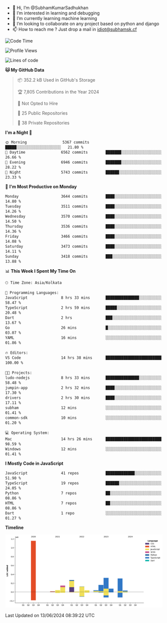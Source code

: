 - 👋 Hi, I’m @SubhamKumarSadhukhan
- 👀 I’m interested in learning and debugging
- 🌱 I’m currently learning machine learning
- 💞️ I’m looking to collaborate on any project based on python and django
- 📫 How to reach me ?
      Just drop a mail in idiot@subhamsk.cf

<!---
SubhamKumarSadhukhan/SubhamKumarSadhukhan is a ✨ special ✨ repository because its `README.md` (this file) appears on your GitHub profile.
You can click the Preview link to take a look at your changes.
--->


<!--START_SECTION:waka-->
![Code Time](http://img.shields.io/badge/Code%20Time-2%2C233%20hrs%2057%20mins-blue)

![Profile Views](http://img.shields.io/badge/Profile%20Views-2-blue)

![Lines of code](https://img.shields.io/badge/From%20Hello%20World%20I%27ve%20Written-2.7%20million%20lines%20of%20code-blue)

**🐱 My GitHub Data** 

> 📦 352.2 kB Used in GitHub's Storage 
 > 
> 🏆 7,805 Contributions in the Year 2024
 > 
> 🚫 Not Opted to Hire
 > 
> 📜 25 Public Repositories 
 > 
> 🔑 38 Private Repositories 
 > 
**I'm a Night 🦉** 

```text
🌞 Morning                5367 commits        █████░░░░░░░░░░░░░░░░░░░░   21.80 % 
🌆 Daytime                6562 commits        ███████░░░░░░░░░░░░░░░░░░   26.66 % 
🌃 Evening                6946 commits        ███████░░░░░░░░░░░░░░░░░░   28.22 % 
🌙 Night                  5743 commits        ██████░░░░░░░░░░░░░░░░░░░   23.33 % 
```
📅 **I'm Most Productive on Monday** 

```text
Monday                   3644 commits        ████░░░░░░░░░░░░░░░░░░░░░   14.80 % 
Tuesday                  3511 commits        ████░░░░░░░░░░░░░░░░░░░░░   14.26 % 
Wednesday                3570 commits        ████░░░░░░░░░░░░░░░░░░░░░   14.50 % 
Thursday                 3536 commits        ████░░░░░░░░░░░░░░░░░░░░░   14.36 % 
Friday                   3466 commits        ████░░░░░░░░░░░░░░░░░░░░░   14.08 % 
Saturday                 3473 commits        ████░░░░░░░░░░░░░░░░░░░░░   14.11 % 
Sunday                   3418 commits        ███░░░░░░░░░░░░░░░░░░░░░░   13.88 % 
```


📊 **This Week I Spent My Time On** 

```text
🕑︎ Time Zone: Asia/Kolkata

💬 Programming Languages: 
JavaScript               8 hrs 33 mins       ███████████████░░░░░░░░░░   58.47 % 
TypeScript               2 hrs 59 mins       █████░░░░░░░░░░░░░░░░░░░░   20.48 % 
Dart                     2 hrs               ███░░░░░░░░░░░░░░░░░░░░░░   13.67 % 
Go                       26 mins             █░░░░░░░░░░░░░░░░░░░░░░░░   03.07 % 
YAML                     16 mins             ░░░░░░░░░░░░░░░░░░░░░░░░░   01.86 % 

🔥 Editors: 
VS Code                  14 hrs 38 mins      █████████████████████████   100.00 % 

🐱‍💻 Projects: 
ludo-nodejs              8 hrs 33 mins       ███████████████░░░░░░░░░░   58.48 % 
jumpin-app               2 hrs 32 mins       ████░░░░░░░░░░░░░░░░░░░░░   17.30 % 
drivers                  2 hrs 30 mins       ████░░░░░░░░░░░░░░░░░░░░░   17.11 % 
subham                   12 mins             ░░░░░░░░░░░░░░░░░░░░░░░░░   01.41 % 
common-sdk               10 mins             ░░░░░░░░░░░░░░░░░░░░░░░░░   01.20 % 

💻 Operating System: 
Mac                      14 hrs 26 mins      █████████████████████████   98.59 % 
Windows                  12 mins             ░░░░░░░░░░░░░░░░░░░░░░░░░   01.41 % 
```

**I Mostly Code in JavaScript** 

```text
JavaScript               41 repos            █████████████░░░░░░░░░░░░   51.90 % 
TypeScript               19 repos            ██████░░░░░░░░░░░░░░░░░░░   24.05 % 
Python                   7 repos             ██░░░░░░░░░░░░░░░░░░░░░░░   08.86 % 
HTML                     7 repos             ██░░░░░░░░░░░░░░░░░░░░░░░   08.86 % 
Dart                     1 repo              ░░░░░░░░░░░░░░░░░░░░░░░░░   01.27 % 
```



**Timeline**

![Lines of Code chart](https://raw.githubusercontent.com/SubhamKumarSadhukhan/SubhamKumarSadhukhan/main/assets/bar_graph.png)


 Last Updated on 13/06/2024 08:39:22 UTC
<!--END_SECTION:waka-->
